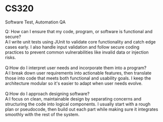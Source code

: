 # CS320
Software Test, Automation QA

Q: How can I ensure that my code, program, or software is functional and secure?\
A:I write unit tests using JUnit to validate core functionality and catch edge cases early. I also handle input validation and follow secure coding practices to prevent common vulnerabilities like invalid data or injection risks.\
<br/>
Q:How do I interpret user needs and incorporate them into a program?\
A:I break down user requirements into actionable features, then translate those into code that meets both functional and usability goals. I keep the architecture modular so it's easier to adapt when user needs evolve.\
<br/>
Q:How do I approach designing software?\
A:I focus on clean, maintainable design by separating concerns and structuring the code into logical components. I usually start with a rough plan or pseudocode, then build out each part while making sure it integrates smoothly with the rest of the system.
